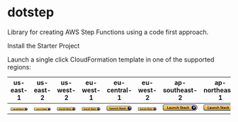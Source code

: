 # dotstep
Library for creating AWS Step Functions using a code first approach.

Install the Starter Project

Launch a single click CloudFormation template in one of the supported regions:

us-east-1|us-east-2|us-west-2|eu-west-1|eu-central-1|eu-west-2|ap-southeast-2|ap-northeast-1
---------|---------|---------|---------|------------|---------|--------------|--------------
[![launch stack in us-east-1](cloudformation-launch-stack.png)](https://us-east-1.console.aws.amazon.com/cloudformation/home?region=us-east-1#/stacks/create/review?templateURL=https://s3.amazonaws.com/dotstep-us-east-1/dotstep-starter-template.json&stackName=dotstep-starter)|[![launch stack in us-east-2](cloudformation-launch-stack.png)](https://us-east-2.console.aws.amazon.com/cloudformation/home?region=us-east-2#/stacks/create/review?templateURL=https://s3.amazonaws.com/dotstep-us-east-2/dotstep-starter-template.json&stackName=dotstep-starter)|[![launch stack in us-west-2](cloudformation-launch-stack.png)](https://us-west-2.console.aws.amazon.com/cloudformation/home?region=us-west-2#/stacks/create/review?templateURL=https://s3.amazonaws.com/dotstep-us-west-2/dotstep-starter-template.json&stackName=dotstep-starter)|[![launch stack in eu-west-1](cloudformation-launch-stack.png)](https://eu-west-1.console.aws.amazon.com/cloudformation/home?region=eu-west-1#/stacks/create/review?templateURL=https://s3.amazonaws.com/dotstep-eu-west-1/dotstep-starter-template.json&stackName=dotstep-starter)|[![launch stack in eu-central-1](cloudformation-launch-stack.png)](https://eu-central-1.console.aws.amazon.com/cloudformation/home?region=eu-central-1#/stacks/create/review?templateURL=https://s3.amazonaws.com/dotstep-eu-central-1/dotstep-starter-template.json&stackName=dotstep-starter)|[![launch stack in eu-west-2](cloudformation-launch-stack.png)](https://eu-west-2.console.aws.amazon.com/cloudformation/home?region=eu-west-2#/stacks/create/review?templateURL=https://s3.amazonaws.com/dotstep-eu-west-2/dotstep-starter-template.json&stackName=dotstep-starter)|[![launch stack in ap-southeast-2](cloudformation-launch-stack.png)](https://ap-southeast-2.console.aws.amazon.com/cloudformation/home?region=ap-southeast-2#/stacks/create/review?templateURL=https://s3.amazonaws.com/dotstep-ap-southeast-2/dotstep-starter-template.json&stackName=dotstep-starter)|[![launch stack in ap-northeast-1](cloudformation-launch-stack.png)](https://ap-northeast-1.console.aws.amazon.com/cloudformation/home?region=ap-northeast-1#/stacks/create/review?templateURL=https://s3.amazonaws.com/dotstep-ap-northeast-1/dotstep-starter-template.json&stackName=dotstep-starter)

